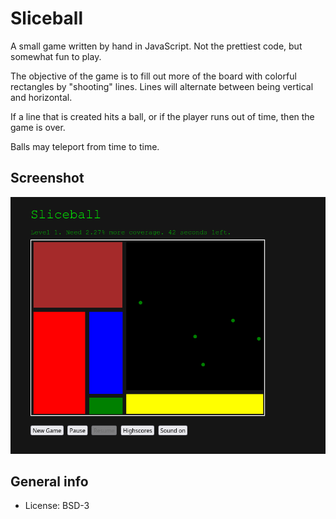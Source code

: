 # Sliceball

A small game written by hand in JavaScript. Not the prettiest code, but somewhat fun to play.

The objective of the game is to fill out more of the board with colorful rectangles by "shooting" lines. Lines will alternate between being vertical and horizontal.

If a line that is created hits a ball, or if the player runs out of time, then the game is over.

Balls may teleport from time to time.

## Screenshot

![screenshot](img/screenshot.png)

## General info

* License: BSD-3
